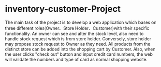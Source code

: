 # inventory-customer-Project
The main task of the project is to develop a web application which bases on three different roles(Owner、Store Holder、Customer)with their specific functionality.  An owner can see and alter the stock level, also need to handle stock request which is from store holder. Conversely, store holder may propose stock request to Owner as they need. All products from the distinct store can be added into the shopping cart by Customer. Also, when the user clicks "check out" button and input credit card numbers, the web will validate the numbers and type of card as normal shopping website.


